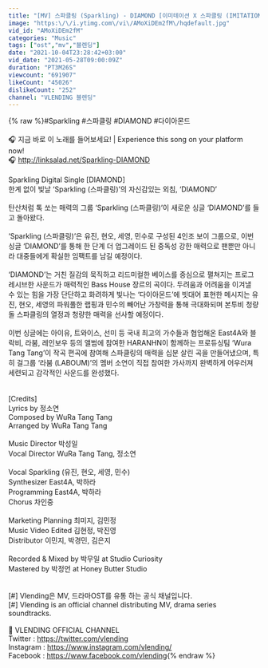 ```yaml
---
title: "[MV] 스파클링 (Sparkling) - DIAMOND [이미테이션 X 스파클링 (IMITATION X Sparkling)]"
image: "https:\/\/i.ytimg.com\/vi\/AMoXiDEm2fM\/hqdefault.jpg"
vid_id: "AMoXiDEm2fM"
categories: "Music"
tags: ["ost","mv","블렌딩"]
date: "2021-10-04T23:28:42+03:00"
vid_date: "2021-05-28T09:00:09Z"
duration: "PT3M26S"
viewcount: "691907"
likeCount: "45026"
dislikeCount: "252"
channel: "VLENDING 블렌딩"
---
```

{% raw %}#Sparkling #스파클링 #DIAMOND #다이아몬드<br /><br />🎧 지금 바로 이 노래를 들어보세요! | Experience this song on your platform now!<br />🎧 <a rel="nofollow" target="blank" href="http://linksalad.net/Sparkling-DIAMOND">http://linksalad.net/Sparkling-DIAMOND</a><br /><br />Sparkling Digital Single [DIAMOND]<br />한계 없이 빛날 ‘Sparkling (스파클링)’의 자신감있는 외침, ‘DIAMOND’<br /><br />탄산처럼 톡 쏘는 매력의 그룹 ‘Sparkling (스파클링)’이 새로운 싱글 ‘DIAMOND’를 들고 돌아왔다.<br /><br />‘Sparkling (스파클링)’은 유진, 현오, 세영, 민수로 구성된 4인조 보이 그룹으로, 이번 싱글 ‘DIAMOND’를 통해 한 단계 더 업그레이드 된 중독성 강한 매력으로 팬뿐만 아니라 대중들에게 확실한 임팩트를 남길 예정이다.<br /><br />‘DIAMOND’는 거친 질감의 묵직하고 리드미컬한 베이스를 중심으로  펼쳐지는 프로그레시브한 사운드가 매력적인 Bass House 장르의 곡이다. 두려움과 어려움을 이겨낼 수 있는 힘을 가장 단단하고 화려하게 빛나는 ‘다이아몬드’에 빗대어 표현한 메시지는 유진, 현오, 세영의 파워풀한 랩핑과 민수의 빼어난 가창력을 통해 극대화되며 본투비 청량돌 스파클링의 열정과 청량한 매력을 선사할 예정이다.<br /><br />이번 싱글에는 아이유, 트와이스, 선미 등 국내 최고의 가수들과 협업해온 East4A와 블락비, 라붐, 레인보우 등의 앨범에 참여한 HARANHN이 함께하는 프로듀싱팀 ‘Wura Tang Tang’이 작곡 편곡에 참여해 스파클링의 매력을 십분 살린 곡을 만들어냈으며, 특히 걸그룹 ‘라붐 (LABOUM)’의 멤버 소연이 직접 참여한 가사까지 완벽하게 어우러져 세련되고 감각적인 사운드를 완성했다.<br /><br /><br />[Credits]<br />Lyrics by 정소연<br />Composed by WuRa Tang Tang<br />Arranged by WuRa Tang Tang<br /><br />Music Director 박성일<br />Vocal Director WuRa Tang Tang, 정소연<br /><br />Vocal Sparkling (유진, 현오, 세영, 민수)<br />Synthesizer East4A, 박하라<br />Programming East4A, 박하라<br />Chorus 차인중<br /><br />Marketing Planning 최미지, 김민정<br />Music Video Edited 김현정, 박진영<br />Distributor 이민지, 박경민, 김은지<br /><br />Recorded &amp; Mixed by 박무일 at Studio Curiosity<br />Mastered by 박정언 at Honey Butter Studio<br /><br /><br />[#] Vlending은 MV, 드라마OST를 유통 하는 공식 채널입니다.<br />[#] Vlending is an official channel distributing MV, drama series soundtracks.<br /><br />📍  VLENDING OFFICIAL CHANNEL<br />Twitter : <a rel="nofollow" target="blank" href="https://twitter.com/vlending">https://twitter.com/vlending</a><br />Instagram : <a rel="nofollow" target="blank" href="https://www.instagram.com/vlending/">https://www.instagram.com/vlending/</a><br />Facebook : <a rel="nofollow" target="blank" href="https://www.facebook.com/vlending">https://www.facebook.com/vlending</a>{% endraw %}
